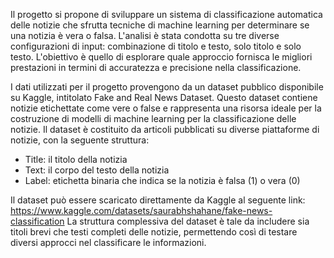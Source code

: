 Il progetto si propone di sviluppare un sistema di classificazione automatica delle notizie che sfrutta tecniche di machine learning per determinare se una notizia è vera o falsa. L'analisi è stata condotta su tre diverse configurazioni di input: combinazione di titolo e testo, solo titolo e solo testo. L'obiettivo è quello di esplorare quale approccio fornisca le migliori prestazioni in termini di accuratezza e precisione nella classificazione.

I dati utilizzati per il progetto provengono da un dataset pubblico disponibile su Kaggle, intitolato Fake and Real News Dataset. Questo dataset contiene notizie etichettate come vere o false e rappresenta una risorsa ideale per la costruzione di modelli di machine learning per la classificazione delle notizie. Il dataset è costituito da articoli pubblicati su diverse piattaforme di notizie, con la seguente struttura:

-	Title: il titolo della notizia
-	Text: il corpo del testo della notizia
-	Label: etichetta binaria che indica se la notizia è falsa (1) o vera (0)
  
Il dataset può essere scaricato direttamente da Kaggle al seguente link:
https://www.kaggle.com/datasets/saurabhshahane/fake-news-classification
La struttura complessiva del dataset è tale da includere sia titoli brevi che testi completi delle notizie, permettendo così di testare diversi approcci nel classificare le informazioni.
